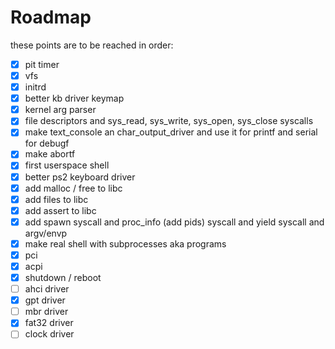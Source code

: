 # Roadmap

these points are to be reached in order:

- [x] pit timer
- [x] vfs
- [x] initrd
- [x] better kb driver keymap
- [x] kernel arg parser
- [x] file descriptors and sys_read, sys_write, sys_open, sys_close syscalls
- [x] make text_console an char_output_driver and use it for printf and serial for debugf
- [x] make abortf
- [x] first userspace shell
- [x] better ps2 keyboard driver
- [x] add malloc / free to libc
- [x] add files to libc
- [x] add assert to libc
- [x] add spawn syscall and proc_info (add pids) syscall and yield syscall and argv/envp
- [x] make real shell with subprocesses aka programs
- [x] pci
- [x] acpi
- [x] shutdown / reboot
- [ ] ahci driver
- [x] gpt driver
- [ ] mbr driver
- [x] fat32 driver
- [ ] clock driver
